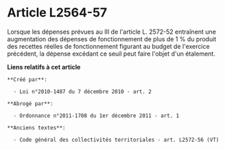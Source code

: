 # Article L2564-57

Lorsque les dépenses prévues au III de l'article L. 2572-52 entraînent une augmentation des dépenses de fonctionnement de
plus de 1 % du produit des recettes réelles de fonctionnement figurant au budget de l'exercice précédent, la dépense excédant
ce seuil peut faire l'objet d'un étalement.

**Liens relatifs à cet article**

	**Créé par**:

	  - Loi n°2010-1487 du 7 décembre 2010 - art. 2

	**Abrogé par**:

	  - Ordonnance n°2011-1708 du 1er décembre 2011 - art. 1

	**Anciens textes**:

	  - Code général des collectivités territoriales - art. L2572-56 (VT)
